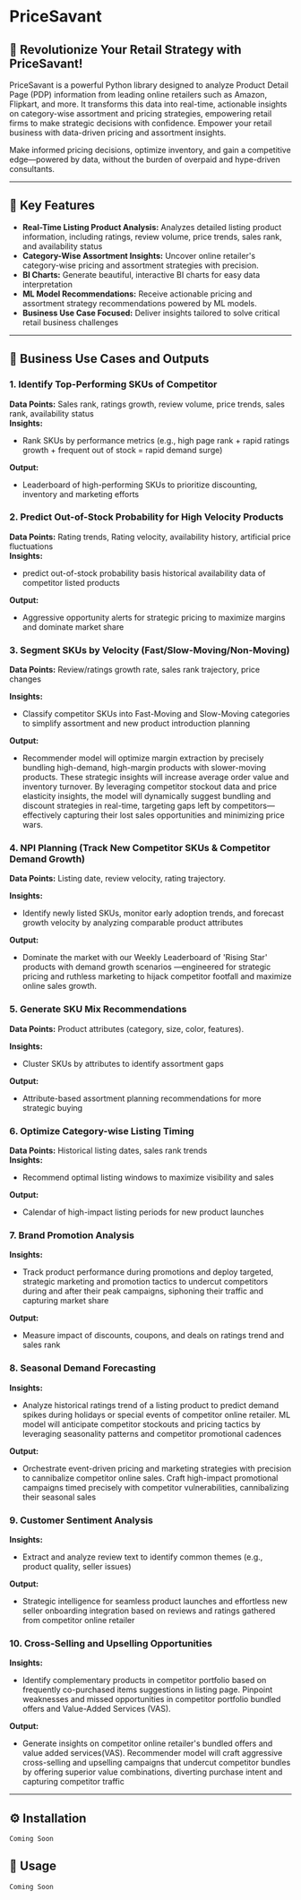 # PriceSavant  

## 🚀 Revolutionize Your Retail Strategy with PriceSavant!  

PriceSavant is a powerful Python library designed to analyze Product Detail Page (PDP) information from leading online retailers such as Amazon, Flipkart, and more. It transforms this data into real-time, actionable insights on category-wise assortment and pricing strategies, empowering retail firms to make strategic decisions with confidence. Empower your retail business with data-driven pricing and assortment insights. 

Make informed pricing decisions, optimize inventory, and gain a competitive edge—powered by data, without the burden of overpaid and hype-driven consultants.


---

## 🌟 Key Features  

- **Real-Time Listing Product Analysis:** Analyzes detailed listing product information, including ratings, review volume, price trends, sales rank, and availability status 
- **Category-Wise Assortment Insights:** Uncover online retailer's category-wise pricing and assortment strategies with precision.  
- **BI Charts:** Generate beautiful, interactive BI charts for easy data interpretation  
- **ML Model Recommendations:** Receive actionable pricing and assortment strategy recommendations powered by ML models.  
- **Business Use Case Focused:** Deliver insights tailored to solve critical retail business challenges  

---

## 🚀 Business Use Cases and Outputs  

### 1. Identify Top-Performing SKUs of Competitor 

**Data Points:** Sales rank, ratings growth, review volume, price trends, sales rank, availability status  
**Insights:**  
- Rank SKUs by performance metrics (e.g., high page rank + rapid ratings growth + frequent out of stock = rapid demand surge)

**Output:**

- Leaderboard of high-performing SKUs to prioritize discounting, inventory and marketing efforts  

### 2. Predict Out-of-Stock Probability for High Velocity Products

**Data Points:** Rating trends, Rating velocity, availability history, artificial price fluctuations  
**Insights:**  

- predict out-of-stock probability basis historical availability data of competitor listed products 

**Output:** 

- Aggressive opportunity alerts for strategic pricing to maximize margins and dominate market share

### 3. Segment SKUs by Velocity (Fast/Slow-Moving/Non-Moving)  

**Data Points:** Review/ratings growth rate, sales rank trajectory, price changes 

**Insights:**  

- Classify competitor SKUs into Fast-Moving and Slow-Moving categories to simplify assortment and new product introduction planning  

**Output:** 

- Recommender model will optimize margin extraction by precisely bundling high-demand, high-margin products with slower-moving products. These strategic insights will increase average order value and inventory turnover. By leveraging competitor stockout data and price elasticity insights, the model will dynamically suggest bundling and discount strategies in real-time, targeting gaps left by competitors—effectively capturing their lost sales opportunities and minimizing price wars.

### 4. NPI Planning (Track New Competitor SKUs & Competitor Demand Growth)  
**Data Points:** Listing date, review velocity, rating trajectory. 

**Insights:**  
- Identify newly listed SKUs, monitor early adoption trends, and forecast growth velocity by analyzing comparable product attributes

**Output:** 

- Dominate the market with our Weekly Leaderboard of 'Rising Star' products with demand growth scenarios —engineered for strategic pricing and ruthless marketing to hijack competitor footfall and maximize online sales growth. 

### 5. Generate SKU Mix Recommendations  
**Data Points:** Product attributes (category, size, color, features). 

**Insights:**  
- Cluster SKUs by attributes to identify assortment gaps  

**Output:** 
- Attribute-based assortment planning recommendations for more strategic buying  

### 6. Optimize Category-wise Listing Timing  
**Data Points:** Historical listing dates, sales rank trends  
**Insights:**  
- Recommend optimal listing windows to maximize visibility and sales  

**Output:** 
- Calendar of high-impact listing periods for new product launches 

### 7. Brand Promotion Analysis 
**Insights:**  
- Track product performance during promotions and deploy targeted, strategic marketing and promotion tactics to undercut competitors during and after their peak campaigns, siphoning their traffic and capturing market share

**Output:**

- Measure impact of discounts, coupons, and deals on ratings trend and sales rank 

### 8. Seasonal Demand Forecasting  
**Insights:**  
- Analyze historical ratings trend of a listing product to predict demand spikes during holidays or special events of competitor online retailer. ML model will anticipate competitor stockouts and pricing tactics by leveraging seasonality patterns and competitor promotional cadences

**Output:** 
- Orchestrate event-driven pricing and marketing strategies with precision to cannibalize competitor online sales. Craft high-impact promotional campaigns timed precisely with competitor vulnerabilities, cannibalizing their seasonal sales

### 9. Customer Sentiment Analysis  
**Insights:**  

- Extract and analyze review text to identify common themes (e.g., product quality, seller issues)  

**Output:** 

- Strategic intelligence for seamless product launches and effortless new seller onboarding integration based on reviews and ratings gathered from competitor online retailer

### 10. Cross-Selling and Upselling Opportunities

**Insights:**   
- Identify complementary products in competitor portfolio based on frequently co-purchased items suggestions in listing page. Pinpoint weaknesses and missed opportunities in competitor portfolio bundled offers and Value-Added Services (VAS).

**Output:** 
- Generate insights on competitor online retailer's bundled offers and value added services(VAS). Recommender model will craft aggressive cross-selling and upselling campaigns that undercut competitor bundles by offering superior value combinations, diverting purchase intent and capturing competitor traffic 

---

## ⚙️ Installation  


```
Coming Soon
```


## 📌 Usage  
```
Coming Soon
```


